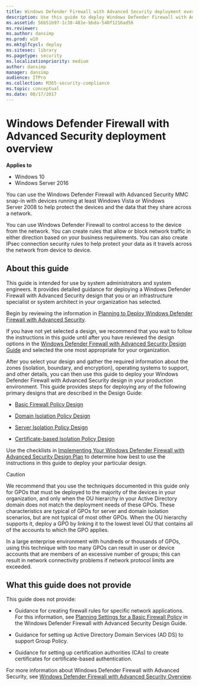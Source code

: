 ```yaml
---
title: Windows Defender Firewall with Advanced Security deployment overview (Windows 10)
description: Use this guide to deploy Windows Defender Firewall with Advanced Security for your enterprise to help protect devices and data that they share across a network.
ms.assetid: 56b51b97-1c38-481e-bbda-540f1216ad56
ms.reviewer: 
ms.author: dansimp
ms.prod: w10
ms.mktglfcycl: deploy
ms.sitesec: library
ms.pagetype: security
ms.localizationpriority: medium
author: dansimp
manager: dansimp
audience: ITPro
ms.collection: M365-security-compliance
ms.topic: conceptual
ms.date: 08/17/2017
---
```


# Windows Defender Firewall with Advanced Security deployment overview

**Applies to**
-   Windows 10
-   Windows Server 2016

You can use the Windows Defender Firewall with Advanced Security MMC snap-in with devices running at least Windows Vista or Windows Server 2008 to help protect the devices and the data that they share across a network.

You can use Windows Defender Firewall to control access to the device from the network. You can create rules that allow or block network traffic in either direction based on your business requirements. You can also create IPsec connection security rules to help protect your data as it travels across the network from device to device.

## About this guide

This guide is intended for use by system administrators and system engineers. It provides detailed guidance for deploying a Windows Defender Firewall with Advanced Security design that you or an infrastructure specialist or system architect in your organization has selected.

Begin by reviewing the information in [Planning to Deploy Windows Defender Firewall with Advanced Security](planning-to-deploy-windows-firewall-with-advanced-security.md).

If you have not yet selected a design, we recommend that you wait to follow the instructions in this guide until after you have reviewed the design options in the [Windows Defender Firewall with Advanced Security Design Guide](windows-firewall-with-advanced-security-design-guide.md) and selected the one most appropriate for your organization.

After you select your design and gather the required information about the zones (isolation, boundary, and encryption), operating systems to support, and other details, you can then use this guide to deploy your Windows Defender Firewall with Advanced Security design in your production environment. This guide provides steps for deploying any of the following primary designs that are described in the Design Guide:

-   [Basic Firewall Policy Design](basic-firewall-policy-design.md)

-   [Domain Isolation Policy Design](domain-isolation-policy-design.md)

-   [Server Isolation Policy Design](server-isolation-policy-design.md)

-   [Certificate-based Isolation Policy Design](certificate-based-isolation-policy-design.md)

Use the checklists in [Implementing Your Windows Defender Firewall with Advanced Security Design Plan](implementing-your-windows-firewall-with-advanced-security-design-plan.md) to determine how best to use the instructions in this guide to deploy your particular design.
> [!CAUTION]
> We recommend that you use the techniques documented in this guide only for GPOs that must be deployed to the majority of the devices in your organization, and only when the OU hierarchy in your Active Directory domain does not match the deployment needs of these GPOs. These characteristics are typical of GPOs for server and domain isolation scenarios, but are not typical of most other GPOs. When the OU hierarchy supports it, deploy a GPO by linking it to the lowest level OU that contains all of the accounts to which the GPO applies.

In a large enterprise environment with hundreds or thousands of GPOs, using this technique with too many GPOs can result in user or device accounts that are members of an excessive number of groups; this can result in network connectivity problems if network protocol limits are exceeded. 
 
## What this guide does not provide

This guide does not provide:

-   Guidance for creating firewall rules for specific network applications. For this information, see [Planning Settings for a Basic Firewall Policy](planning-settings-for-a-basic-firewall-policy.md) in the Windows Defender Firewall with Advanced Security Design Guide.

-   Guidance for setting up Active Directory Domain Services (AD DS) to support Group Policy.

-   Guidance for setting up certification authorities (CAs) to create certificates for certificate-based authentication.

For more information about Windows Defender Firewall with Advanced Security, see [Windows Defender Firewall with Advanced Security Overview](windows-firewall-with-advanced-security.md).
